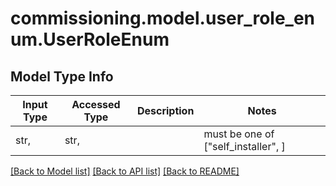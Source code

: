 # commissioning.model.user_role_enum.UserRoleEnum

## Model Type Info
Input Type | Accessed Type | Description | Notes
------------ | ------------- | ------------- | -------------
str,  | str,  |  | must be one of ["self_installer", ] 

[[Back to Model list]](../../README.md#documentation-for-models) [[Back to API list]](../../README.md#documentation-for-api-endpoints) [[Back to README]](../../README.md)

